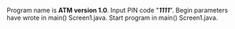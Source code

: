 Program name is **ATM version 1.0**. 
Input PIN code "***1111***". 
Begin parameters have wrote in main() Screen1.java.
Start program in main() Screen1.java.

